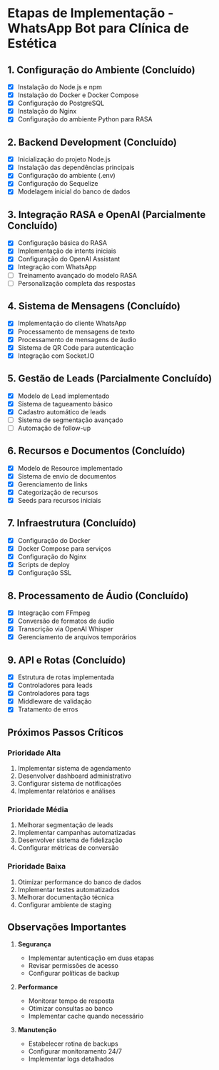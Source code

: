 # Etapas de Implementação - WhatsApp Bot para Clínica de Estética

## 1. Configuração do Ambiente (Concluído)
- [x] Instalação do Node.js e npm
- [x] Instalação do Docker e Docker Compose
- [x] Configuração do PostgreSQL
- [x] Instalação do Nginx
- [x] Configuração do ambiente Python para RASA

## 2. Backend Development (Concluído)
- [x] Inicialização do projeto Node.js
- [x] Instalação das dependências principais
- [x] Configuração do ambiente (.env)
- [x] Configuração do Sequelize
- [x] Modelagem inicial do banco de dados

## 3. Integração RASA e OpenAI (Parcialmente Concluído)
- [x] Configuração básica do RASA
- [x] Implementação de intents iniciais
- [x] Configuração do OpenAI Assistant
- [x] Integração com WhatsApp
- [ ] Treinamento avançado do modelo RASA
- [ ] Personalização completa das respostas

## 4. Sistema de Mensagens (Concluído)
- [x] Implementação do cliente WhatsApp
- [x] Processamento de mensagens de texto
- [x] Processamento de mensagens de áudio
- [x] Sistema de QR Code para autenticação
- [x] Integração com Socket.IO

## 5. Gestão de Leads (Parcialmente Concluído)
- [x] Modelo de Lead implementado
- [x] Sistema de tagueamento básico
- [x] Cadastro automático de leads
- [ ] Sistema de segmentação avançado
- [ ] Automação de follow-up

## 6. Recursos e Documentos (Concluído)
- [x] Modelo de Resource implementado
- [x] Sistema de envio de documentos
- [x] Gerenciamento de links
- [x] Categorização de recursos
- [x] Seeds para recursos iniciais

## 7. Infraestrutura (Concluído)
- [x] Configuração do Docker
- [x] Docker Compose para serviços
- [x] Configuração do Nginx
- [x] Scripts de deploy
- [x] Configuração SSL

## 8. Processamento de Áudio (Concluído)
- [x] Integração com FFmpeg
- [x] Conversão de formatos de áudio
- [x] Transcrição via OpenAI Whisper
- [x] Gerenciamento de arquivos temporários

## 9. API e Rotas (Concluído)
- [x] Estrutura de rotas implementada
- [x] Controladores para leads
- [x] Controladores para tags
- [x] Middleware de validação
- [x] Tratamento de erros

## Próximos Passos Críticos

### Prioridade Alta
1. Implementar sistema de agendamento
2. Desenvolver dashboard administrativo
3. Configurar sistema de notificações
4. Implementar relatórios e análises

### Prioridade Média
1. Melhorar segmentação de leads
2. Implementar campanhas automatizadas
3. Desenvolver sistema de fidelização
4. Configurar métricas de conversão

### Prioridade Baixa
1. Otimizar performance do banco de dados
2. Implementar testes automatizados
3. Melhorar documentação técnica
4. Configurar ambiente de staging

## Observações Importantes

1. **Segurança**
   - Implementar autenticação em duas etapas
   - Revisar permissões de acesso
   - Configurar políticas de backup

2. **Performance**
   - Monitorar tempo de resposta
   - Otimizar consultas ao banco
   - Implementar cache quando necessário

3. **Manutenção**
   - Estabelecer rotina de backups
   - Configurar monitoramento 24/7
   - Implementar logs detalhados